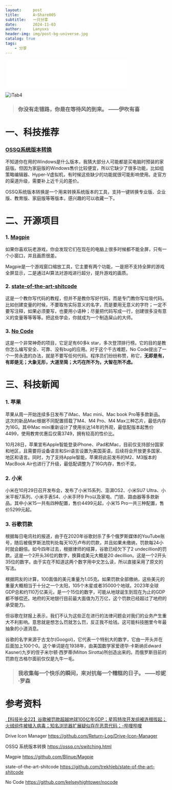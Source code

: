 ```yaml
---
layout:     post
title:      A~Share005
subtitle:   一只分享
date:       2024-11-03
author:     Lanyuxs
header-img: img/post-bg-universe.jpg
catalog: true
tags:
    - 分享
---
```


<iframe frameborder="no" border="0" marginwidth="0" marginheight="0" width=380 height=86 src="//music.163.com/outchain/player?type=2&id=30512539&auto=0&height=66"></iframe>

![iTab4](https://p.ipic.vip/091svo.webp)

> ### 你没有走错路，你是在等待风的到来。 ——伊吹有喜

# 一、科技推荐

### [OSSQ系统版本转换](https://ossq.cn/switching.html)

不知道你在用的Windows是什么版本，我猜大部分人可能都是买电脑时预装的家庭版。但因为家庭版的Windows售价比较便宜，所以它缺少了很多功能，比如组策略编辑器、Hyper-V虚拟机，有时候这些缺少的功能就很可能影响使用。走官方的渠道升级，需要补上近千元的差价。

OSSQ系统版本转换是一个用来转换系统版本的工具，支持一键转换专业版、企业版、教育版、家庭版等等版本，感兴趣的可以收藏一下。

# 二、开源项目

### 1. [Magpie](https://github.com/Blinue/Magpie)

如果你喜欢玩老游戏，你会发现它们在现在的电脑上很多时候都不能全屏，只有一个小窗口，并且画质很差。

Magpie是一个游戏窗口缩放工具，它主要有两个功能，一是把不支持全屏的游戏全屏显示，二是通过AI算法对游戏进行超分，提升游戏的画质。


### 2. [state-of-the-art-shitcode](https://github.com/trekhleb/state-of-the-art-shitcode)

这是一个教你写代码的教程，但并不是教你写好代码，而是专门教你写垃圾代码。比如创建变量的时候，不要取有实际意义的名字，而是要用无意义的字符；一定不要写注释，如果必须要写，也要用小语种；尽量把代码写成一行，创建很多没有意义的变量等等等等。把这些学会，你就成为一个制造屎山的大师。

### 3. [No Code](https://github.com/kelseyhightower/nocode)

这是一个非常神奇的项目，它足足有60多k star，多次登顶排行榜。它的目的是教你怎么编写安全、可靠、没有bug的应用。对于这个千古难题，No Code提出了一个一劳永逸的办法，就是不要写任何代码。程序员们纷纷称赞，称它，**无即是有，有即是无；大象无形，大道至简；大巧在所不为，大智在所不虑。**


# 三、科技新闻

### 1. 苹果

苹果从周一开始连续多日发布了iMac、Mac mini、Mac book Pro等多款新品。这次的新品Mac根据不同配置搭载了M4、M4 Pro、M4 Max三种芯片，最低内存为16G。其中Mac mini重新设计了使用长达14年的外观，最低配版本起售价4499，使用教育优惠后仅需3749，拥有较高的性价比。

10月28日，苹果宣布Apple智能登录iPhone、iPad和Mac，目前仅支持部分国家和地区，且需要将设备语言和Siri语言设置为美国英语，后续将会开放更多国家、地区和语言。同时，为了支持Apple智能，苹果将此前发布的M2、M3版本的MacBook Air也进行了升级，最低配调整为了16G内存，售价不变。

### 2. 小米

小米在10月29日召开发布会，发布了小米15系列、澎湃OS2、小米SU7 Ultra、小米平板7系列、小米手表S4、小米手环9 Pro以及家电、门锁、路由器等多款新品。其中小米15一共有四种配置，售价4499元起，小米15 Pro一共三种配置，售价5299元起。

### 3. 谷歌罚款

根据每日电讯社的报道，由于在2020年谷歌封杀了多个俄罗斯媒体的YouTube账号，随后被俄罗斯法院判处每天10万卢布的罚款，并且如果未缴纳，罚款每24小时就会翻倍。如今四年过去，根据律师的结算，谷歌已经欠下了2 undecillion的罚款。这是一个2开头36位的数字，换算成美元大概是20 decillion。这是一个2开头35位的数字。由于实在不知道这两个数字用中文怎么读，所以直接采用了原文的写法。

根据网友的计算，100面值的美元重量为1.05克。如果罚款全部缴纳，这些美元的重量大概相当于十分之一个太阳，105个木星或者35000个地球。2023年全球GDP总和约110万亿美元，是一个15位的数字，可能从地球诞生到现在为止的GDP都不够偿还。地府的天地银行目前最大面值为万万亿，这个罚款已经超过了地府的承受能力。

但谷歌在财报上表示，我们不认为这些正在进行的法律问题会对我们的业务产生重大不利影响。意思就是想怎么罚就怎么罚，反正我不给钱。这可能科技圈里今年最抽象的小道消息。

谷歌的名字来源于古戈尔(Googol)，它代表一个特别大的数字，它由一开头并在后面加上100个0。这个单词是在1938年，由美国数学家爱德华·卡斯纳(Edward Kasner)九岁的侄子米尔顿·西罗蒂(Milton Sirotta)所创造出来的。而俄罗斯目前的罚款在古格尔面前仅仅是九牛一毛。

> ### 我收集每一个快乐的瞬间，来对抗每一个糟糕的日子。 ——珍妮·罗森

# 参考资料

[【科技补全22】谷歌被罚款超越地球100亿年GDP；星鸣特攻开发组被连根拔起；火绒组件被植入病毒；知名浏览器扩展疑似存在恶意代码；-哔哩哔哩](https://b23.tv/aQj1qbe)

Drive Icon Manager
https://github.com/Return-Log/Drive-Icon-Manager

OSSQ 系统版本转换
https://ossq.cn/switching.html

Magpie
https://github.com/Blinue/Magpie

state-of-the-art-shitcode
https://github.com/trekhleb/state-of-the-art-shitcode

No Code
https://github.com/kelseyhightower/nocode ​



